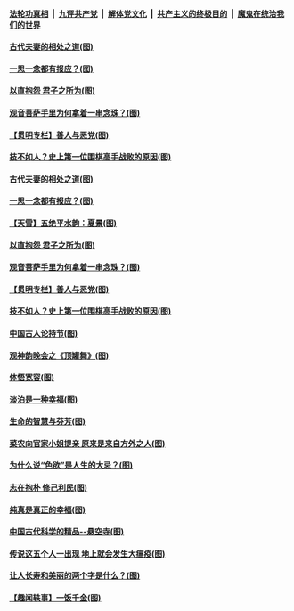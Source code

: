 ####  [法轮功真相](../../../../basic/blob/master/README.md?t=06051001) &nbsp;|&nbsp; [九评共产党](../../../../9ping.md/blob/master/README.md?t=06051001) &nbsp;|&nbsp; [解体党文化](../../../../jtdwh.md/blob/master/README.md?t=06051001)  &nbsp;|&nbsp; [共产主义的终极目的](../../../../gczydzjmd.md/blob/master/README.md?t=06051001) &nbsp;|&nbsp; [魔鬼在统治我们的世界](../../../../mgztzwmdsj.md/blob/master/README.md?t=06051001) 

#### [古代夫妻的相处之道(图)](../pages/p7/935162.md?t=06051001) 

#### [一思一念都有报应？(图)](../pages/p7/935469.md?t=06051001) 

#### [以直抱怨 君子之所为(图)](../pages/p7/935160.md?t=06051001) 

#### [观音菩萨手里为何拿着一串念珠？(图)](../pages/p7/935287.md?t=06051001) 

#### [【贯明专栏】善人与恶党(图)](../pages/p7/935272.md?t=06051001) 

#### [技不如人？史上第一位围棋高手战败的原因(图)](../pages/p7/935156.md?t=06051001) 

#### [古代夫妻的相处之道(图)](../pages/p7/935162.md?t=06051001) 

#### [一思一念都有报应？(图)](../pages/p7/935469.md?t=06051001) 

#### [【天雪】五绝平水韵：夏景(图)](../pages/p7/935368.md?t=06051001) 

#### [以直抱怨 君子之所为(图)](../pages/p7/935160.md?t=06051001) 

#### [观音菩萨手里为何拿着一串念珠？(图)](../pages/p7/935287.md?t=06051001) 

#### [【贯明专栏】善人与恶党(图)](../pages/p7/935272.md?t=06051001) 

#### [技不如人？史上第一位围棋高手战败的原因(图)](../pages/p7/935156.md?t=06051001) 

#### [中国古人论持节(图)](../pages/p7/935158.md?t=06051001) 

#### [观神韵晚会之《顶罐舞》(图)](../pages/p7/933431.md?t=06051001) 

#### [体悟宽容(图)](../pages/p7/935159.md?t=06051001) 

#### [淡泊是一种幸福(图)](../pages/p7/935071.md?t=06051001) 

#### [生命的智慧与芬芳(图)](../pages/p7/934930.md?t=06051001) 

#### [菜农向官家小姐提亲 原来是来自方外之人(图)](../pages/p7/935047.md?t=06051001) 

#### [为什么说“色欲”是人生的大忌？(图)](../pages/p7/935073.md?t=06051001) 

#### [志在抱朴 修己利民(图)](../pages/p7/934933.md?t=06051001) 

#### [纯真是真正的幸福(图)](../pages/p7/934907.md?t=06051001) 

#### [中国古代科学的精品--悬空寺(图)](../pages/p7/934854.md?t=06051001) 

#### [传说这五个人一出现 地上就会发生大瘟疫(图)](../pages/p7/934943.md?t=06051001) 

#### [让人长寿和美丽的两个字是什么？(图)](../pages/p7/934855.md?t=06051001) 

#### [【趣闻轶事】一饭千金(图)](../pages/p7/934853.md?t=06051001) 

